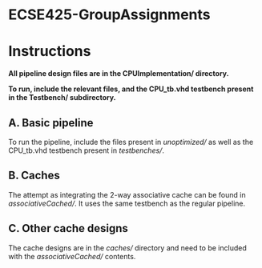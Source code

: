 # ECSE425-GroupAssignments

# Instructions

__All pipeline design files are in the CPUImplementation/ directory.__

__To run, include the relevant files, and the CPU_tb.vhd testbench present in the Testbench/ subdirectory.__

## A. Basic pipeline

To run the pipeline, include the files present in _unoptimized/_ as well as the CPU_tb.vhd testbench present in _testbenches/_.

## B. Caches

The attempt as integrating the 2-way associative cache can be found in _associativeCached/_. It uses the same testbench as the regular pipeline.

## C. Other cache designs

The cache designs are in the _caches/_ directory and need to be included with the _associativeCached/_ contents.
